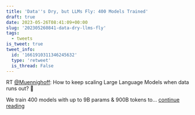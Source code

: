 ```yaml
---
title: 'Data''s Dry, but LLMs Fly: 400 Models Trained'
draft: true
date: 2023-05-26T08:41:09+00:00
slug: '202305260841-data-dry-llms-fly'
tags:
  - tweets
is_tweet: true
tweet_info:
  id: '1661910311346245632'
  type: 'retweet'
  is_thread: False
---
```




RT [@Muennighoff](https://x.com/Muennighoff): How to keep scaling Large Language Models when data runs out? 🎢

We train 400 models with up to 9B params &amp; 900B tokens to… [continue reading](https://x.com/sytelus/status/1661910311346245632)
